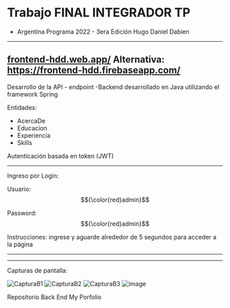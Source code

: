 # Trabajo FINAL INTEGRADOR TP 
- Argentina Programa 2022 - 3era Edición
Hugo Daniel Dabien

-----------------------------------------------------------------
[frontend-hdd.web.app/](https://frontend-hdd.web.app/)
Alternativa:
https://frontend-hdd.firebaseapp.com/
-----------------------------------------------------------------


Desarrollo de la API - endpoint -Backend desarrollado en Java utilizando el framework Spring

Entidades:
- AcercaDe
- Educacion
- Experiencia
- Skills

Autenticación basada en token (JWT)

----------------------------------------------------------------

Ingreso por Login: 

Usuario: 
$${\color{red}admin}$$

Password: 
$${\color{red}admin}$$

Instrucciones: ingrese y aguarde alrededor de 5 segundos para acceder a la página

----------------------------------------------------------------------

----------------------------------------------------------------------

Capturas de pantalla:

![CapturaB1](https://user-images.githubusercontent.com/104176100/202563887-d410d8fe-7d41-4193-ac1c-c88d64b0c3fa.JPG)
![CapturaB2](https://user-images.githubusercontent.com/104176100/202563896-6de60d51-8518-4547-80cb-f89fd4cf1dae.JPG)
![CapturaB3](https://user-images.githubusercontent.com/104176100/202563902-8c450db9-61ec-4579-a35f-c4faba1ca60f.JPG)
![image](https://user-images.githubusercontent.com/104176100/204915651-f5c04420-895e-4006-ae59-507a951fb3aa.png)




Repositorio Back End
My Porfolio


